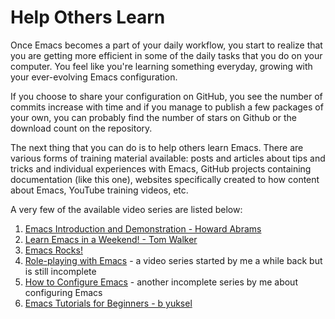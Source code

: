 # Help Others Learn

Once Emacs becomes a part of your daily workflow, you start to realize that you are getting more efficient in some of the daily tasks that you do on your computer. You feel like you're learning something everyday, growing with your ever-evolving Emacs configuration.

If you choose to share your configuration on GitHub, you see the number of commits increase with time and if you manage to publish a few packages of your own, you can probably find the number of stars on Github or the download count on the repository.

The next thing that you can do is to help others learn Emacs. There are various forms of training material available: posts and articles about tips and tricks and individual experiences with Emacs, GitHub projects containing documentation (like this one), websites specifically created to how content about Emacs, YouTube training videos, etc.

A very few of the available video series are listed below:

1. [Emacs Introduction and Demonstration - Howard Abrams](https://www.youtube.com/watch?v=B6jfrrwR10k)
2. [Learn Emacs in a Weekend! - Tom Walker](https://www.youtube.com/watch?v=rxLzIbePW2I)
3. [Emacs Rocks!](http://emacsrocks.com)
4. [Role-playing with Emacs](https://www.youtube.com/playlist?list=PLPCM9PO0p2kLGcF0fOrg0cMoFnWZRFScV) - a video series started by me a while back but is still incomplete
5. [How to Configure Emacs](https://www.youtube.com/playlist?list=PLPCM9PO0p2kKs9W1JjkuyfJb7LmH2Ju2q) - another incomplete series by me about configuring Emacs
6. [Emacs Tutorials for Beginners - b yuksel](https://www.youtube.com/playlist?list=PL-mFLc7R_MJd5FoIrbNAcndPT50_hbVST)